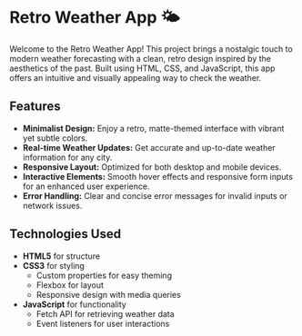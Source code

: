 # Retro Weather App 🌤️

Welcome to the Retro Weather App! This project brings a nostalgic touch to modern weather forecasting with a clean, retro design inspired by the aesthetics of the past. Built using HTML, CSS, and JavaScript, this app offers an intuitive and visually appealing way to check the weather.

## Features

- **Minimalist Design:** Enjoy a retro, matte-themed interface with vibrant yet subtle colors.
- **Real-time Weather Updates:** Get accurate and up-to-date weather information for any city.
- **Responsive Layout:** Optimized for both desktop and mobile devices.
- **Interactive Elements:** Smooth hover effects and responsive form inputs for an enhanced user experience.
- **Error Handling:** Clear and concise error messages for invalid inputs or network issues.

## Technologies Used

- **HTML5** for structure
- **CSS3** for styling
  - Custom properties for easy theming
  - Flexbox for layout
  - Responsive design with media queries
- **JavaScript** for functionality
  - Fetch API for retrieving weather data
  - Event listeners for user interactions
